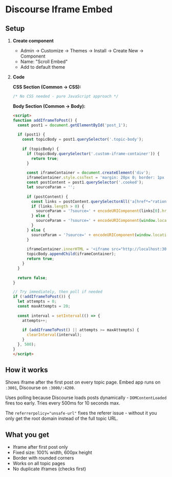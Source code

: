 # Discourse Iframe Embed

## Setup

1. **Create component**
   - Admin → Customize → Themes → Install → Create New → Component
   - Name: "Scroll Embed"
   - Add to default theme

2. **Code**
   
   **CSS Section (Common → CSS):**
   ```css
   /* No CSS needed - pure JavaScript approach */
   ```

   **Body Section (Common → Body):**
   ```html
   <script>
   function addIframeToPost() {
     const post1 = document.getElementById('post_1');
     
     if (post1) {
       const topicBody = post1.querySelector('.topic-body');
       
       if (topicBody) {
         if (topicBody.querySelector('.custom-iframe-container')) {
           return true;
         }
         
         const iframeContainer = document.createElement('div');
         iframeContainer.style.cssText = 'margin: 20px 0; border: 1px solid #ddd; border-radius: 5px; padding: 10px; background: white;';
         const postContent = post1.querySelector('.cooked');
         let sourceParam = '';
         
         if (postContent) {
           const links = postContent.querySelectorAll('a[href*="rationale"]');
           if (links.length > 0) {
             sourceParam = '?source=' + encodeURIComponent(links[0].href);
           } else {
             sourceParam = '?source=' + encodeURIComponent(window.location.href);
           }
         } else {
           sourceParam = '?source=' + encodeURIComponent(window.location.href);
         }
         
         iframeContainer.innerHTML = '<iframe src="http://localhost:3001/embed/source' + sourceParam + '" width="100%" height="600" frameborder="0" referrerpolicy="unsafe-url" title="Negation-Game Source Embed"></iframe>';
         topicBody.appendChild(iframeContainer);
         return true;
       }
     }
     
     return false;
   }

   // Try immediately, then poll if needed
   if (!addIframeToPost()) {
     let attempts = 0;
     const maxAttempts = 20;
     
     const interval = setInterval(() => {
       attempts++;
       
       if (addIframeToPost() || attempts >= maxAttempts) {
         clearInterval(interval);
       }
     }, 500);
   }
   </script>
   ```

## How it works

Shows iframe after the first post on every topic page. Embed app runs on `:3001`, Discourse on `:3000/:4200`.

Uses polling because Discourse loads posts dynamically - `DOMContentLoaded` fires too early. Tries every 500ms for 10 seconds max.

The `referrerpolicy="unsafe-url"` fixes the referer issue - without it you only get the root domain instead of the full topic URL.

## What you get

- Iframe after first post only
- Fixed size: 100% width, 600px height  
- Border with rounded corners
- Works on all topic pages
- No duplicate iframes (checks first) 